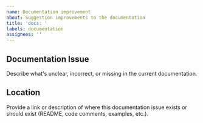 ```yaml
---
name: Documentation improvement
about: Suggestion improvements to the documentation
title: 'docs: '
labels: documentation
assignees: ''
---
```


## Documentation Issue

Describe what's unclear, incorrect, or missing in the current documentation.

## Location

Provide a link or description of where this documentation issue exists or should exist (README, code comments, examples, etc.).
